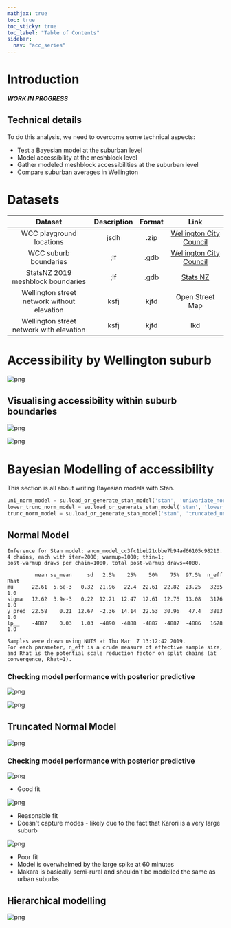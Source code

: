 ```yaml
---
mathjax: true
toc: true
toc_sticky: true
toc_label: "Table of Contents"
sidebar:
  nav: "acc_series"
---
```


# Introduction
*__WORK IN PROGRESS__*

## Technical details
To do this analysis, we need to overcome some technical aspects:
- Test a Bayesian model at the suburban level
- Model accessibility at the meshblock level
- Gather modeled meshblock accessibilities at the suburban level
- Compare suburban averages in Wellington

# Datasets

| Dataset | Description | Format | Link |
| :-----: | :---------: | :----: | :--: |
| WCC playground locations | jsdh | .zip| [Wellington City Council](https://data-wcc.opendata.arcgis.com/datasets/c3b0ae6ee9d44a7786b0990e6ea39e5d_0)|
| WCC suburb boundaries | ;lf | .gdb | [Wellington City Council](https://data-wcc.opendata.arcgis.com/datasets/f534738cf3e648f7b1524a9697376764_0) |
| StatsNZ 2019 meshblock boundaries | ;lf | .gdb | [Stats NZ](https://datafinder.stats.govt.nz/layer/98971-meshblock-higher-geographies-2019-generalised/data/) |
| Wellington street network without elevation | ksfj| kjfd | Open Street Map |
| Wellington street network with elevation | ksfj| kjfd | lkd|



# Accessibility by Wellington suburb

![png](../images/2019-03-12-Modelling-accessibility-by-suburb/output_18_0.png)


## Visualising accessibility within suburb boundaries


![png](../images/2019-03-12-Modelling-accessibility-by-suburb/output_20_0.png)


![png](../images/2019-03-12-Modelling-accessibility-by-suburb/output_21_0.png)


# Bayesian Modelling of accessibility
This section is all about writing Bayesian models with Stan.


```python
uni_norm_model = su.load_or_generate_stan_model('stan', 'univariate_normal')
lower_trunc_norm_model = su.load_or_generate_stan_model('stan', 'lower_truncated_univariate_normal')
trunc_norm_model = su.load_or_generate_stan_model('stan', 'truncated_univariate_normal')

```


## Normal Model

    Inference for Stan model: anon_model_cc3fc1beb21cbbe7b94ad66105c98210.
    4 chains, each with iter=2000; warmup=1000; thin=1;
    post-warmup draws per chain=1000, total post-warmup draws=4000.

             mean se_mean     sd   2.5%    25%    50%    75%  97.5%  n_eff   Rhat
    mu      22.61  5.6e-3   0.32  21.96   22.4  22.61  22.82  23.25   3285    1.0
    sigma   12.62  3.9e-3   0.22  12.21  12.47  12.61  12.76  13.08   3176    1.0
    y_pred  22.58    0.21  12.67  -2.36  14.14  22.53  30.96   47.4   3803    1.0
    lp__    -4887    0.03   1.03  -4890  -4888  -4887  -4887  -4886   1678    1.0

    Samples were drawn using NUTS at Thu Mar  7 13:12:42 2019.
    For each parameter, n_eff is a crude measure of effective sample size,
    and Rhat is the potential scale reduction factor on split chains (at
    convergence, Rhat=1).


### Checking model performance with posterior predictive


![png](../images/2019-03-12-Modelling-accessibility-by-suburb/output_25_0.png)

![png](../images/2019-03-12-Modelling-accessibility-by-suburb/output_26_0.png)


## Truncated Normal Model

![png](../images/2019-03-12-Modelling-accessibility-by-suburb/output_31_0.png)


### Checking model performance with posterior predictive
![png](../images/2019-03-12-Modelling-accessibility-by-suburb/output_34_0.png)
- Good fit

![png](../images/2019-03-12-Modelling-accessibility-by-suburb/output_33_0.png)
 - Reasonable fit
 - Doesn't capture modes - likely due to the fact that Karori is a very large suburb

![png](../images/2019-03-12-Modelling-accessibility-by-suburb/output_35_0.png)
- Poor fit
- Model is overwhelmed by the large spike at 60 minutes
- Makara is basically semi-rural and shouldn't be modelled the same as urban suburbs


## Hierarchical modelling

![png](../images/2019-03-12-Modelling-accessibility-by-suburb/output_43_0.png)
